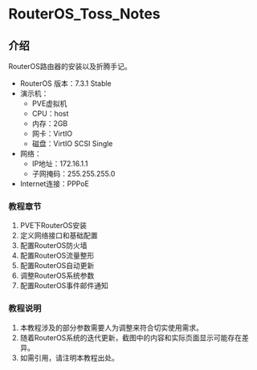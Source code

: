 # RouterOS_Toss_Notes

## 介绍
RouterOS路由器的安装以及折腾手记。

- RouterOS 版本：7.3.1 Stable
- 演示机：
    - PVE虚拟机
    - CPU：host
    - 内存：2GB
    - 网卡：VirtIO
    - 磁盘：VirtIO SCSI Single
- 网络：
    - IP地址：172.16.1.1
    - 子网掩码：255.255.255.0
- Internet连接：PPPoE


### 教程章节

1.  PVE下RouterOS安装
2.  定义网络接口和基础配置
3.  配置RouterOS防火墙
4.  配置RouterOS流量整形
5.  配置RouterOS自动更新
6.  调整RouterOS系统参数
7.  配置RouterOS事件邮件通知


### 教程说明

1.  本教程涉及的部分参数需要人为调整来符合切实使用需求。
2.  随着RouterOS系统的迭代更新，截图中的内容和实际页面显示可能存在差异。
3.  如需引用，请注明本教程出处。
